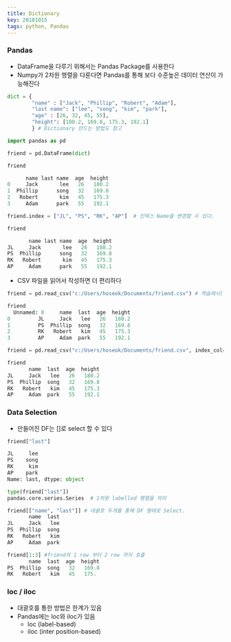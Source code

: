 ```yaml
---
title: Dictionary
key: 20181015
tags: python, Pandas
---
```


### Pandas
- DataFrame을 다루기 위해서는 Pandas Package를 사용한다
- Numpy가 2차원 행렬을 다룬다면 Pandas를 통해 보다 수준높은 데이터 연산이 가능해진다

~~~python
dict = {
        "name" : ["Jack", "Phillip", "Robert", "Adam"],
        "last name": ["lee", "song", "kim", "park"],
        "age" : [26, 32, 45, 55],
        "height": [180.2, 169.8, 175.3, 192.1]
        } # Dictionary 만드는 방법도 참고

import pandas as pd

friend = pd.DataFrame(dict)

friend

      name last name  age  height
0     Jack       lee   26   180.2
1  Phillip      song   32   169.8
2   Robert       kim   45   175.3
3     Adam      park   55   192.1

friend.index = ["JL", "PS", "RK", "AP"]  # 인덱스 Name을 변경할 수 있다.

friend

       name last name  age  height
JL     Jack       lee   26   180.2
PS  Phillip      song   32   169.8
RK   Robert       kim   45   175.3
AP     Adam      park   55   192.1

~~~

- CSV 파일을 읽어서 작성하면 더 편리하다

~~~python
friend = pd.read_csv("c:/Users/hoseok/Documents/friend.csv") # 역슬래시(\)로 위치 지정했더니 오류남

friend
  Unnamed: 0     name  last  age  height
0         JL     Jack   lee   26   180.2
1         PS  Phillip  song   32   169.8
2         RK   Robert   kim   45   175.3
3         AP     Adam  park   55   192.1

friend = pd.read_csv("c:/Users/hoseok/Documents/friend.csv", index_col=0) #인덱스 컬럼의 위치 지정

friend
       name  last  age  height
JL     Jack   lee   26   180.2
PS  Phillip  song   32   169.8
RK   Robert   kim   45   175.3
AP     Adam  park   55   192.1
~~~

### Data Selection
- 만들어진 DF는 []로 select 할 수 있다

~~~python
friend["last"]

JL     lee
PS    song
RK     kim
AP    park
Name: last, dtype: object

type(friend["last"])
pandas.core.series.Series  # 1차원 labelled 행렬을 의미

friend[["name", "last"]] # 대괄호 두개를 통해 DF 형태로 Select.
       name  last
JL     Jack   lee
PS  Phillip  song
RK   Robert   kim
AP     Adam  park

friend[1:3] #friend의 1 row 부터 2 row 까지 호출
       name  last  age  height
PS  Phillip  song   32   169.8
RK   Robert   kim   45   175.

~~~

### loc / iloc
- 대괄호를 통한 방법은 한계가 있음
- Pandas에는 loc와 iloc가 있음
  - loc (label-based)
  - iloc (inter position-based)
